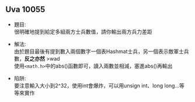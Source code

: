 ## Uva 10055

* 題目:  
  很明確地提到給定多組兩方士兵數值，請你輸出兩方兵力差距

* 解法:   
  由於題目最後有提到數入兩個數字一個表Hashmat士兵，另一個表示敵軍士兵數，**反之亦然** >wad  
  使用`<math.h>`中的abs()函數即可，讀入兩數並相減，塞進abs()再輸出

* 陷阱:  
  要注意輸入大小到2^32，使用int會爆炸，可以用unsign int、long long...等等來實作
  
